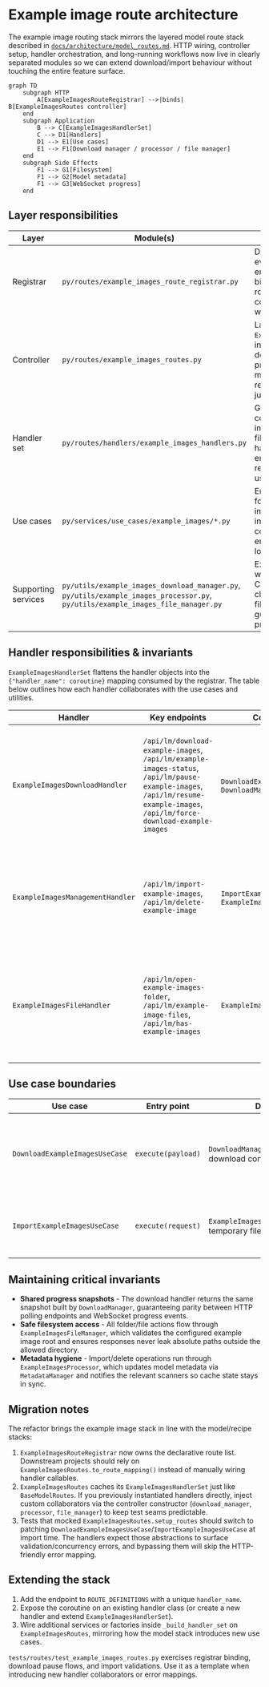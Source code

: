# Example image route architecture

The example image routing stack mirrors the layered model route stack described in
[`docs/architecture/model_routes.md`](model_routes.md). HTTP wiring, controller setup,
handler orchestration, and long-running workflows now live in clearly separated modules so
we can extend download/import behaviour without touching the entire feature surface.

```mermaid
graph TD
    subgraph HTTP
        A[ExampleImagesRouteRegistrar] -->|binds| B[ExampleImagesRoutes controller]
    end
    subgraph Application
        B --> C[ExampleImagesHandlerSet]
        C --> D1[Handlers]
        D1 --> E1[Use cases]
        E1 --> F1[Download manager / processor / file manager]
    end
    subgraph Side Effects
        F1 --> G1[Filesystem]
        F1 --> G2[Model metadata]
        F1 --> G3[WebSocket progress]
    end
```

## Layer responsibilities

| Layer | Module(s) | Responsibility |
| --- | --- | --- |
| Registrar | `py/routes/example_images_route_registrar.py` | Declarative catalogue of every example image endpoint plus helpers that bind them to an `aiohttp` router. Keeps HTTP concerns symmetrical with the model registrar. |
| Controller | `py/routes/example_images_routes.py` | Lazily constructs `ExampleImagesHandlerSet`, injects defaults for the download manager, processor, and file manager, and exposes the registrar-ready mapping just like `BaseModelRoutes`. |
| Handler set | `py/routes/handlers/example_images_handlers.py` | Groups HTTP adapters by concern (downloads, imports/deletes, filesystem access). Each handler translates domain errors into HTTP responses and defers to a use case or utility service. |
| Use cases | `py/services/use_cases/example_images/*.py` | Encapsulate orchestration for downloads and imports. They validate input, translate concurrency/configuration errors, and keep handler logic declarative. |
| Supporting services | `py/utils/example_images_download_manager.py`, `py/utils/example_images_processor.py`, `py/utils/example_images_file_manager.py` | Execute long-running work: pull assets from Civitai, persist uploads, clean metadata, expose filesystem actions with guardrails, and broadcast progress snapshots. |

## Handler responsibilities & invariants

`ExampleImagesHandlerSet` flattens the handler objects into the `{"handler_name": coroutine}`
mapping consumed by the registrar. The table below outlines how each handler collaborates
with the use cases and utilities.

| Handler | Key endpoints | Collaborators | Contracts |
| --- | --- | --- | --- |
| `ExampleImagesDownloadHandler` | `/api/lm/download-example-images`, `/api/lm/example-images-status`, `/api/lm/pause-example-images`, `/api/lm/resume-example-images`, `/api/lm/force-download-example-images` | `DownloadExampleImagesUseCase`, `DownloadManager` | Delegates payload validation and concurrency checks to the use case; progress/status endpoints expose the same snapshot used for WebSocket broadcasts; pause/resume surface `DownloadNotRunningError` as HTTP 400 instead of 500. |
| `ExampleImagesManagementHandler` | `/api/lm/import-example-images`, `/api/lm/delete-example-image` | `ImportExampleImagesUseCase`, `ExampleImagesProcessor` | Multipart uploads are streamed to disk via the use case; validation failures return HTTP 400 with no filesystem side effects; deletion funnels through the processor to prune metadata and cached images consistently. |
| `ExampleImagesFileHandler` | `/api/lm/open-example-images-folder`, `/api/lm/example-image-files`, `/api/lm/has-example-images` | `ExampleImagesFileManager` | Centralises filesystem access, enforcing settings-based root paths and returning HTTP 400/404 for missing configuration or folders; responses always include `success`/`has_images` booleans for UI consumption. |

## Use case boundaries

| Use case | Entry point | Dependencies | Guarantees |
| --- | --- | --- | --- |
| `DownloadExampleImagesUseCase` | `execute(payload)` | `DownloadManager.start_download`, download configuration errors | Raises `DownloadExampleImagesInProgressError` when the manager reports an active job, rewraps configuration errors into `DownloadExampleImagesConfigurationError`, and lets `ExampleImagesDownloadError` bubble as 500s so handlers do not duplicate logging. |
| `ImportExampleImagesUseCase` | `execute(request)` | `ExampleImagesProcessor.import_images`, temporary file helpers | Supports multipart or JSON payloads, normalises file paths into a single list, cleans up temp files even on failure, and maps validation issues to `ImportExampleImagesValidationError` for HTTP 400 responses. |

## Maintaining critical invariants

* **Shared progress snapshots** - The download handler returns the same snapshot built by
  `DownloadManager`, guaranteeing parity between HTTP polling endpoints and WebSocket
  progress events.
* **Safe filesystem access** - All folder/file actions flow through
  `ExampleImagesFileManager`, which validates the configured example image root and ensures
  responses never leak absolute paths outside the allowed directory.
* **Metadata hygiene** - Import/delete operations run through `ExampleImagesProcessor`,
  which updates model metadata via `MetadataManager` and notifies the relevant scanners so
  cache state stays in sync.

## Migration notes

The refactor brings the example image stack in line with the model/recipe stacks:

1. `ExampleImagesRouteRegistrar` now owns the declarative route list. Downstream projects
   should rely on `ExampleImagesRoutes.to_route_mapping()` instead of manually wiring
   handler callables.
2. `ExampleImagesRoutes` caches its `ExampleImagesHandlerSet` just like
   `BaseModelRoutes`. If you previously instantiated handlers directly, inject custom
   collaborators via the controller constructor (`download_manager`, `processor`,
   `file_manager`) to keep test seams predictable.
3. Tests that mocked `ExampleImagesRoutes.setup_routes` should switch to patching
   `DownloadExampleImagesUseCase`/`ImportExampleImagesUseCase` at import time. The handlers
   expect those abstractions to surface validation/concurrency errors, and bypassing them
   will skip the HTTP-friendly error mapping.

## Extending the stack

1. Add the endpoint to `ROUTE_DEFINITIONS` with a unique `handler_name`.
2. Expose the coroutine on an existing handler class (or create a new handler and extend
   `ExampleImagesHandlerSet`).
3. Wire additional services or factories inside `_build_handler_set` on
   `ExampleImagesRoutes`, mirroring how the model stack introduces new use cases.

`tests/routes/test_example_images_routes.py` exercises registrar binding, download pause
flows, and import validations. Use it as a template when introducing new handler
collaborators or error mappings.

